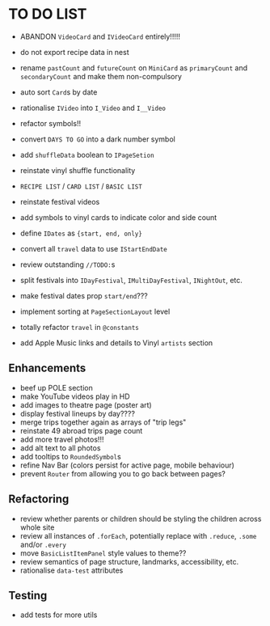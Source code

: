# TO DO LIST

- ABANDON `VideoCard` and `IVideoCard` entirely!!!!!
- do not export recipe data in nest

- rename `pastCount` and `futureCount` on `MiniCard` as `primaryCount` and `secondaryCount` and make them non-compulsory

- auto sort `Card`s by date

- rationalise `IVideo` into `I_Video` and `I__Video`

- refactor symbols!!
- convert `DAYS TO GO` into a dark number symbol


- add `shuffleData` boolean to `IPageSetion`
- reinstate vinyl shuffle functionality

- `RECIPE LIST` / `CARD LIST` / `BASIC LIST`
- reinstate festival videos
- add symbols to vinyl cards to indicate color and side count

- define `IDates` as `{start, end, only}`
- convert all `travel` data to use `IStartEndDate`
- review outstanding `//TODO:`s
- split festivals into `IDayFestival`, `IMultiDayFestival`, `INightOut`, etc.
- make festival dates prop `start/end`???
- implement sorting at `PageSectionLayout` level
- totally refactor `travel` in `@constants`
- add Apple Music links and details to Vinyl `artists` section

## Enhancements

- beef up POLE section
- make YouTube videos play in HD
- add images to theatre page (poster art)
- display festival lineups by day????
- merge trips together again as arrays of "trip legs"
- reinstate 49 abroad trips page count
- add more travel photos!!!
- add alt text to all photos
- add tooltips to `RoundedSymbol`s
- refine Nav Bar (colors persist for active page, mobile behaviour)
- prevent `Router` from allowing you to go back between pages?

## Refactoring

- review whether parents or children should be styling the children across whole site
- review all instances of `.forEach`, potentially replace with `.reduce`, `.some` and/or `.every`
- move `BasicListItemPanel` style values to theme??
- review semantics of page structure, landmarks, accessibility, etc.
- rationalise `data-test` attributes

## Testing

- add tests for more utils
